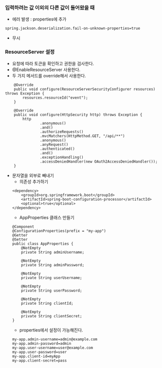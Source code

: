 ### 입력하려는 값 이외의 다른 값이 들어왔을 때 
- 에러 발생 : properties에 추가
```
spring.jackson.deserialization.fail-on-unknown-properties=true
```
- 무시

### ResourceServer 설정
- 요청에 따라 토큰을 확인하고 권한을 검사한다.
- @EnableResourceServer 사용한다.
- 두 가지 메서드를 override해서 사용한다.
```
    @Override
    public void configure(ResourceServerSecurityConfigurer resources) throws Exception {
        resources.resourceId("event");
    }

    @Override
    public void configure(HttpSecurity http) throws Exception {
        http
                .anonymous()
                .and()
                .authorizeRequests()
                .mvcMatchers(HttpMethod.GET, "/api/**")
                .anonymous()
                .anyRequest()
                .authenticated()
                .and()
                .exceptionHandling()
                .accessDeniedHandler(new OAuth2AccessDeniedHandler());
    }
```

- 문자열을 외부로 빼내기
    - 의존성 추가하기
    ```
    <dependency>
        <groupId>org.springframework.boot</groupId>
        <artifactId>spring-boot-configuration-processor</artifactId>
        <optional>true</optional>
    </dependency>
    ```
    - AppProperties 클래스 만들기
    ```
    @Component
    @ConfigurationProperties(prefix = "my-app")
    @Getter
    @Setter
    public class AppProperties {
        @NotEmpty
        private String adminUsername;

        @NotEmpty
        private String adminPassword;

        @NotEmpty
        private String userUsername;

        @NotEmpty
        private String userPassword;

        @NotEmpty
        private String clientId;

        @NotEmpty
        private String clientSecret;
    }
    ```
    - properties에서 설정이 가능해진다.
    ```
    my-app.admin-username=admin@example.com
    my-app.admin-password=admin
    my-app.user-username=user@example.com
    my-app.user-password=user
    my-app.client-id=myApp
    my-app.client-secret=pass
    ```
